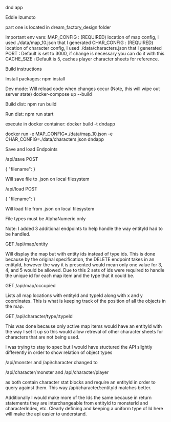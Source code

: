 dnd app

Eddie Izumoto

part one is located in dream_factory_design folder

Important env vars:
MAP_CONFIG : (REQUIRED) location of map config, I used ./data/map_10.json that I generated
CHAR_CONFIG : (REQUIRED) location of character config, I used ./data/characters.json that I generated
PORT : Default is set to 3000, if change is necessary you can do it with this
CACHE_SIZE : Default is 5, caches player character sheets for reference.

Build instructions

Install packages:
npm install

Dev mode: Will reload code when changes occur (Note, this will wipe out server state)
docker-compose up --build

Build dist:
npm run build

Run dist:
npm run start

execute in docker container:
docker build -t dndapp

docker run -e MAP_CONFIG=./data/map_10.json -e CHAR_CONFIG=./data/characters.json dndapp

Save and load Endpoints

/api/save POST

{
"filename":<savefile>
}

Will save file to <savefile>.json on local filesystem

/api/load POST

{
"filename":<loadfile>
}

Will load file from <loadfile>.json on local filesystem

File types must be AlphaNumeric only

Note: I added 3 additional endpoints to help handle the way entityId had to be handled.

GET /api/map/entity

Will display the map but with entity ids instead of type ids. This is done because by the original specification, the DELETE endpoint takes in an entityId, however the way it is presented would mean only one value for 3, 4, and 5 would be allowed. Due to this 2 sets of ids were required to handle the unique id for each map item and the type that it could be.

GET /api/map/occupied

Lists all map locations with entityId and typeId along with x and y coordinates. This is what is keeping track of the position of all the objects in the map.

GET /api/character/type/:typeId

This was done because only active map items would have an entityId with the way I set it up so this would allow retreval of other character sheets for characters that are not being used.

I was trying to stay to spec but I would have stuctured the API slightly differently in order to show relation of object types

/api/monster and /api/character changed to

/api/character/monster and /api/character/player

as both contain character stat blocks and require an entityId in order to query against them. This way /api/character/:entityId matches better.

Additionally I would make more of the Ids the same because in return statements they are interchangeable from entityId to monsterId and characterIndex, etc. Clearly defining and keeping a uniform type of Id here will make the api easier to understand.
